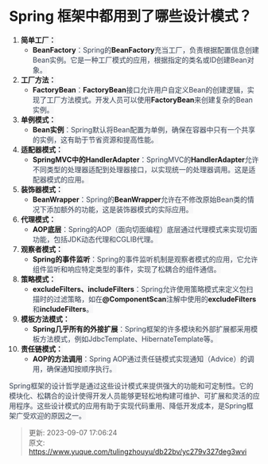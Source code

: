 # Spring 框架中都用到了哪些设计模式？

1. **<font style="background-color:rgb(247, 247, 248);">简单工厂：</font>**
    - **<font style="background-color:rgb(247, 247, 248);">BeanFactory</font>**<font style="color:rgb(55, 65, 81);background-color:rgb(247, 247, 248);">：Spring的</font>**<font style="background-color:rgb(247, 247, 248);">BeanFactory</font>**<font style="color:rgb(55, 65, 81);background-color:rgb(247, 247, 248);">充当工厂，负责根据配置信息创建Bean实例。它是一种工厂模式的应用，根据指定的类名或ID创建Bean对象。</font>
2. **<font style="background-color:rgb(247, 247, 248);">工厂方法：</font>**
    - **<font style="background-color:rgb(247, 247, 248);">FactoryBean</font>**<font style="color:rgb(55, 65, 81);background-color:rgb(247, 247, 248);">：</font>**<font style="background-color:rgb(247, 247, 248);">FactoryBean</font>**<font style="color:rgb(55, 65, 81);background-color:rgb(247, 247, 248);">接口允许用户自定义Bean的创建逻辑，实现了工厂方法模式。开发人员可以使用</font>**<font style="background-color:rgb(247, 247, 248);">FactoryBean</font>**<font style="color:rgb(55, 65, 81);background-color:rgb(247, 247, 248);">来创建复杂的Bean实例。</font>
3. **<font style="background-color:rgb(247, 247, 248);">单例模式：</font>**
    - **<font style="background-color:rgb(247, 247, 248);">Bean实例</font>**<font style="color:rgb(55, 65, 81);background-color:rgb(247, 247, 248);">：Spring默认将Bean配置为单例，确保在容器中只有一个共享的实例，这有助于节省资源和提高性能。</font>
4. **<font style="background-color:rgb(247, 247, 248);">适配器模式：</font>**
    - **<font style="background-color:rgb(247, 247, 248);">SpringMVC中的HandlerAdapter</font>**<font style="color:rgb(55, 65, 81);background-color:rgb(247, 247, 248);">：SpringMVC的</font>**<font style="background-color:rgb(247, 247, 248);">HandlerAdapter</font>**<font style="color:rgb(55, 65, 81);background-color:rgb(247, 247, 248);">允许不同类型的处理器适配到处理器接口，以实现统一的处理器调用。这是适配器模式的应用。</font>
5. **<font style="background-color:rgb(247, 247, 248);">装饰器模式：</font>**
    - **<font style="background-color:rgb(247, 247, 248);">BeanWrapper</font>**<font style="color:rgb(55, 65, 81);background-color:rgb(247, 247, 248);">：Spring的</font>**<font style="background-color:rgb(247, 247, 248);">BeanWrapper</font>**<font style="color:rgb(55, 65, 81);background-color:rgb(247, 247, 248);">允许在不修改原始Bean类的情况下添加额外的功能，这是装饰器模式的实际应用。</font>
6. **<font style="background-color:rgb(247, 247, 248);">代理模式：</font>**
    - **<font style="background-color:rgb(247, 247, 248);">AOP底层</font>**<font style="color:rgb(55, 65, 81);background-color:rgb(247, 247, 248);">：Spring的AOP（面向切面编程）底层通过代理模式来实现切面功能，包括JDK动态代理和CGLIB代理。</font>
7. **<font style="background-color:rgb(247, 247, 248);">观察者模式：</font>**
    - **<font style="background-color:rgb(247, 247, 248);">Spring的事件监听</font>**<font style="color:rgb(55, 65, 81);background-color:rgb(247, 247, 248);">：Spring的事件监听机制是观察者模式的应用，它允许组件监听和响应特定类型的事件，实现了松耦合的组件通信。</font>
8. **<font style="background-color:rgb(247, 247, 248);">策略模式：</font>**
    - **<font style="background-color:rgb(247, 247, 248);">excludeFilters、includeFilters</font>**<font style="color:rgb(55, 65, 81);background-color:rgb(247, 247, 248);">：Spring允许使用策略模式来定义包扫描时的过滤策略，如在</font>**<font style="background-color:rgb(247, 247, 248);">@ComponentScan</font>**<font style="color:rgb(55, 65, 81);background-color:rgb(247, 247, 248);">注解中使用的</font>**<font style="background-color:rgb(247, 247, 248);">excludeFilters</font>**<font style="color:rgb(55, 65, 81);background-color:rgb(247, 247, 248);">和</font>**<font style="background-color:rgb(247, 247, 248);">includeFilters</font>**<font style="color:rgb(55, 65, 81);background-color:rgb(247, 247, 248);">。</font>
9. **<font style="background-color:rgb(247, 247, 248);">模板方法模式：</font>**
    - **<font style="background-color:rgb(247, 247, 248);">Spring几乎所有的外接扩展</font>**<font style="color:rgb(55, 65, 81);background-color:rgb(247, 247, 248);">：Spring框架的许多模块和外部扩展都采用模板方法模式，例如JdbcTemplate、HibernateTemplate等。</font>
10. **<font style="background-color:rgb(247, 247, 248);">责任链模式：</font>**
    - **<font style="background-color:rgb(247, 247, 248);">AOP的方法调用</font>**<font style="color:rgb(55, 65, 81);background-color:rgb(247, 247, 248);">：Spring AOP通过责任链模式实现通知（Advice）的调用，确保通知按顺序执行。</font>

<font style="color:rgb(55, 65, 81);background-color:rgb(247, 247, 248);">Spring框架的设计哲学是通过这些设计模式来提供强大的功能和可定制性。它的模块化、松耦合的设计使得开发人员能够更轻松地构建可维护、可扩展和灵活的应用程序。这些设计模式的应用有助于实现代码重用、降低开发成本，是Spring框架广受欢迎的原因之一。</font>



> 更新: 2023-09-07 17:06:24  
> 原文: <https://www.yuque.com/tulingzhouyu/db22bv/yc279v327deg3wvi>
